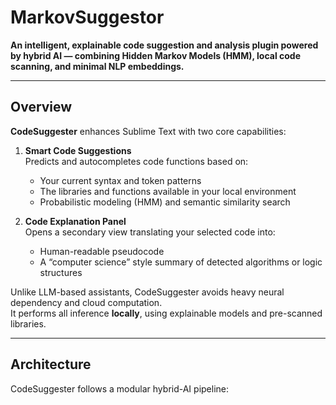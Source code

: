 # MarkovSuggestor
**An intelligent, explainable code suggestion and analysis plugin powered by hybrid AI — combining Hidden Markov Models (HMM), local code scanning, and minimal NLP embeddings.**

---

## Overview
**CodeSuggester** enhances Sublime Text with two core capabilities:

1. **Smart Code Suggestions**  
   Predicts and autocompletes code functions based on:
   - Your current syntax and token patterns  
   - The libraries and functions available in your local environment  
   - Probabilistic modeling (HMM) and semantic similarity search  

2. **Code Explanation Panel**  
   Opens a secondary view translating your selected code into:
   - Human-readable pseudocode  
   - A “computer science” style summary of detected algorithms or logic structures  

Unlike LLM-based assistants, CodeSuggester avoids heavy neural dependency and cloud computation.  
It performs all inference **locally**, using explainable models and pre-scanned libraries.

---

## Architecture
CodeSuggester follows a modular hybrid-AI pipeline:

